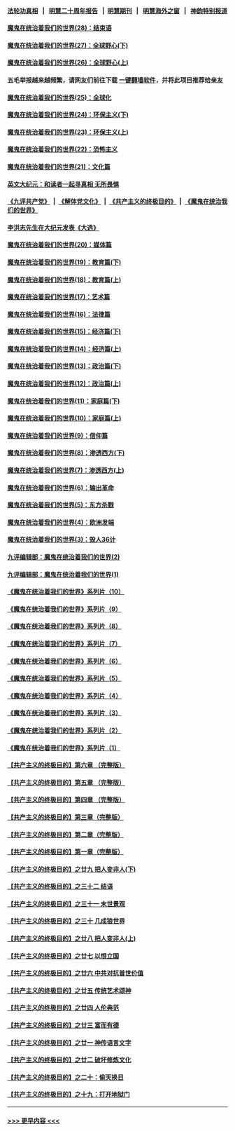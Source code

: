 #### [法轮功真相](https://github.com/gfw-breaker/truth/blob/master/README.md?t=0) &nbsp;&nbsp;|&nbsp;&nbsp; [明慧二十周年报告](https://github.com/gfw-breaker/mh-reports/blob/master/README.md?t=0) &nbsp;&nbsp;|&nbsp;&nbsp;[明慧期刊](https://github.com/gfw-breaker/mh-qikan) &nbsp;&nbsp;|&nbsp;&nbsp; [明慧海外之窗](https://github.com/gfw-breaker/mh-news/blob/master/README.md?t=0) &nbsp;&nbsp;|&nbsp;&nbsp; [神韵特别报道](https://github.com/gfw-breaker/mh-news/blob/master/shenyun.md?t=0)
#### [魔鬼在统治着我们的世界(28)：结束语](../pages/nsc422/n10936246.md?t=06201851) 
#### [魔鬼在统治着我们的世界(27)：全球野心(下)](../pages/nsc422/n10928319.md?t=06201851) 
#### [魔鬼在统治着我们的世界(26)：全球野心(上)](../pages/nsc422/n10900318.md?t=06201851) 
#### 五毛举报越来越频繁，请网友们前往下载 [一键翻墙软件](https://github.com/gfw-breaker/ssr-accounts)，并将此项目推荐给亲友
#### [魔鬼在统治着我们的世界(25)：全球化](../pages/nsc422/n10788205.md?t=06201851) 
#### [魔鬼在统治着我们的世界(24)：环保主义(下)](../pages/nsc422/n10695307.md?t=06201851) 
#### [魔鬼在统治着我们的世界(23)：环保主义(上)](../pages/nsc422/n10688613.md?t=06201851) 
#### [魔鬼在统治着我们的世界(22)：恐怖主义](../pages/nsc422/n10614727.md?t=06201851) 
#### [魔鬼在统治着我们的世界(21)：文化篇](../pages/nsc422/n10597706.md?t=06201851) 
#### [英文大纪元：和读者一起寻真相 无所畏惧](../pages/nsc422/n12542027.md?t=06201851) 
#### [《九评共产党》](https://github.com/begood0513/9ping.md/blob/master/README.md) &nbsp;|&nbsp; [《解体党文化》](../../../../jtdwh.md/blob/master/README.md)  &nbsp;|&nbsp; [《共产主义的终极目的》](../../../../gczydzjmd.md/blob/master/README.md) &nbsp;|&nbsp; [《魔鬼在统治我们的世界》](../../../../mgztzwmdsj.md/blob/master/README.md) 
#### [李洪志先生在大纪元发表《大选》](../pages/nsc422/n12534746.md?t=06201851) 
#### [魔鬼在统治着我们的世界(20)：媒体篇](../pages/nsc422/n10586579.md?t=06201851) 
#### [魔鬼在统治着我们的世界(19)：教育篇(下)](../pages/nsc422/n10564808.md?t=06201851) 
#### [魔鬼在统治着我们的世界(18)：教育篇(上)](../pages/nsc422/n10526970.md?t=06201851) 
#### [魔鬼在统治着我们的世界(17)：艺术篇](../pages/nsc422/n10499093.md?t=06201851) 
#### [魔鬼在统治着我们的世界(16)：法律篇](../pages/nsc422/n10485969.md?t=06201851) 
#### [魔鬼在统治着我们的世界(15)：经济篇(下)](../pages/nsc422/n10469975.md?t=06201851) 
#### [魔鬼在统治着我们的世界(14)：经济篇(上)](../pages/nsc422/n10457370.md?t=06201851) 
#### [魔鬼在统治着我们的世界(13)：政治篇(下)](../pages/nsc422/n10448270.md?t=06201851) 
#### [魔鬼在统治着我们的世界(12)：政治篇(上)](../pages/nsc422/n10444576.md?t=06201851) 
#### [魔鬼在统治着我们的世界(11)：家庭篇(下)](../pages/nsc422/n10440961.md?t=06201851) 
#### [魔鬼在统治着我们的世界(10)：家庭篇(上)](../pages/nsc422/n10435448.md?t=06201851) 
#### [魔鬼在统治着我们的世界(9)：信仰篇](../pages/nsc422/n10432159.md?t=06201851) 
#### [魔鬼在统治着我们的世界(8)：渗透西方(下)](../pages/nsc422/n10429603.md?t=06201851) 
#### [魔鬼在统治着我们的世界(7)：渗透西方(上)](../pages/nsc422/n10426013.md?t=06201851) 
#### [魔鬼在统治着我们的世界(6)：输出革命](../pages/nsc422/n10421536.md?t=06201851) 
#### [魔鬼在统治着我们的世界(5)：东方杀戮](../pages/nsc422/n10417707.md?t=06201851) 
#### [魔鬼在统治着我们的世界(4)：欧洲发端](../pages/nsc422/n10414890.md?t=06201851) 
#### [魔鬼在统治着我们的世界(3)：毁人36计](../pages/nsc422/n10411583.md?t=06201851) 
#### [九评编辑部：魔鬼在统治着我们的世界(2)](../pages/nsc422/n10410036.md?t=06201851) 
#### [九评编辑部：魔鬼在统治着我们的世界(1)](../pages/nsc422/n10406825.md?t=06201851) 
#### [《魔鬼在统治着我们的世界》系列片（10）](../pages/nsc422/n12292670.md?t=06201851) 
#### [《魔鬼在统治着我们的世界》系列片（9）](../pages/nsc422/n12290859.md?t=06201851) 
#### [《魔鬼在统治着我们的世界》系列片（8）](../pages/nsc422/n12287445.md?t=06201851) 
#### [《魔鬼在统治着我们的世界》系列片（7）](../pages/nsc422/n12283425.md?t=06201851) 
#### [《魔鬼在统治着我们的世界》系列片（6）](../pages/nsc422/n12282314.md?t=06201851) 
#### [《魔鬼在统治着我们的世界》系列片（5）](../pages/nsc422/n12281419.md?t=06201851) 
#### [《魔鬼在统治着我们的世界》系列片（4）](../pages/nsc422/n12274024.md?t=06201851) 
#### [《魔鬼在统治着我们的世界》系列片（3）](../pages/nsc422/n12271322.md?t=06201851) 
#### [《魔鬼在统治着我们的世界》系列片（2）](../pages/nsc422/n12269049.md?t=06201851) 
#### [《魔鬼在统治着我们的世界》系列片（1）](../pages/nsc422/n12267575.md?t=06201851) 
#### [【共产主义的终极目的】第六章 （完整版）](../pages/nsc422/n11428913.md?t=06201851) 
#### [【共产主义的终极目的】第五章 （完整版）](../pages/nsc422/n11428912.md?t=06201851) 
#### [【共产主义的终极目的】第四章 （完整版）](../pages/nsc422/n11428907.md?t=06201851) 
#### [【共产主义的终极目的】第三章（完整版）](../pages/nsc422/n11428848.md?t=06201851) 
#### [【共产主义的终极目的】第二章（完整版）](../pages/nsc422/n11428831.md?t=06201851) 
#### [【共产主义的终极目的】第一章（完整版）](../pages/nsc422/n11417651.md?t=06201851) 
#### [【共产主义的终极目的】之廿九 把人变非人(下)](../pages/nsc422/n11344140.md?t=06201851) 
#### [【共产主义的终极目的】之三十二 结语](../pages/nsc422/n11360535.md?t=06201851) 
#### [【共产主义的终极目的】之三十一 末世景观](../pages/nsc422/n11351129.md?t=06201851) 
#### [【共产主义的终极目的】之三十 几成狼世界](../pages/nsc422/n11348280.md?t=06201851) 
#### [【共产主义的终极目的】之廿八 把人变非人(上)](../pages/nsc422/n11340492.md?t=06201851) 
#### [【共产主义的终极目的】之廿七 以恨立国](../pages/nsc422/n11336944.md?t=06201851) 
#### [【共产主义的终极目的】之廿六 中共对抗普世价值](../pages/nsc422/n11324785.md?t=06201851) 
#### [【共产主义的终极目的】之廿五 传统艺术颂神](../pages/nsc422/n11296396.md?t=06201851) 
#### [【共产主义的终极目的】之廿四 人伦典范](../pages/nsc422/n11296397.md?t=06201851) 
#### [【共产主义的终极目的】之廿三 富而有德](../pages/nsc422/n11283598.md?t=06201851) 
#### [【共产主义的终极目的】之廿一 神传语言文字](../pages/nsc422/n11263265.md?t=06201851) 
#### [【共产主义的终极目的】之廿二 破坏修炼文化](../pages/nsc422/n11245728.md?t=06201851) 
#### [【共产主义的终极目的】之二十：偷天换日](../pages/nsc422/n11238846.md?t=06201851) 
#### [【共产主义的终极目的】之十九：打开地狱门](../pages/nsc422/n11206376.md?t=06201851) 

----
#### [ >>> 更早内容 <<< ](../indexes/nsc422-earlier.md)
